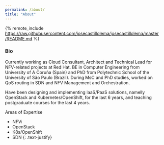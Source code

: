 ```yaml
---
permalink: /about/
title: "About"
---
```


{% remote_include https://raw.githubusercontent.com/josecastillolema/josecastillolema/master/README.md %}

### Bio

Currently working as Cloud Consultant, Architect and Technical Lead for NFV-related projects at Red Hat. BE in Computer Engineering from University of A Coruña (Spain) and PhD from Polytechnic School of the University of São Paulo (Brazil). During MsC and PhD studies, worked on QoS routing in SDN and NFV Management and Orchestration.

Have been designing and implementing IaaS/PaaS solutions, namelly OpenStack and Kubernetes/OpenShift, for the last 6 years, and teaching postgraduate courses for the last 4 years.

Areas of Expertise
 - NFVi
 - OpenStack
 - K8s/OpenShift
 - SDN
{: .text-justify}

